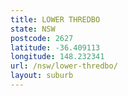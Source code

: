 ```yaml
---
title: LOWER THREDBO
state: NSW
postcode: 2627
latitude: -36.409113
longitude: 148.232341
url: /nsw/lower-thredbo/
layout: suburb
---
```

